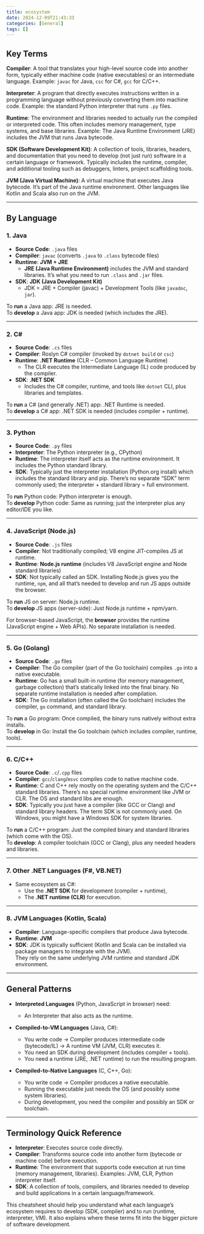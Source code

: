 ```yaml
---
title: ecosystem
date: 2024-12-09T21:43:33
categories: [General]
tags: []
---
```

## Key Terms

**Compiler**: A tool that translates your high-level source code into another form, typically either machine code (native executables) or an intermediate language. Example: `javac` for Java, `csc` for C#, `gcc` for C/C++.

**Interpreter**: A program that directly executes instructions written in a programming language without previously converting them into machine code. Example: the standard Python interpreter that runs `.py` files.

**Runtime**: The environment and libraries needed to actually run the compiled or interpreted code. This often includes memory management, type systems, and base libraries. Example: The Java Runtime Environment (JRE) includes the JVM that runs Java bytecode.

**SDK (Software Development Kit)**: A collection of tools, libraries, headers, and documentation that you need to develop (not just run) software in a certain language or framework. Typically includes the runtime, compiler, and additional tooling such as debuggers, linters, project scaffolding tools.

**JVM (Java Virtual Machine)**: A virtual machine that executes Java bytecode. It’s part of the Java runtime environment. Other languages like Kotlin and Scala also run on the JVM.

---

## By Language

### 1. Java
- **Source Code**: `.java` files
- **Compiler**: `javac` (converts `.java` to `.class` bytecode files)
- **Runtime**: **JVM + JRE**  
  - **JRE (Java Runtime Environment)** includes the JVM and standard libraries. It’s what you need to run `.class` and `.jar` files.
- **SDK**: **JDK (Java Development Kit)**  
  - JDK = JRE + Compiler (javac) + Development Tools (like `javadoc`, `jar`).

To **run** a Java app: JRE is needed.  
To **develop** a Java app: JDK is needed (which includes the JRE).

---

### 2. C#
- **Source Code**: `.cs` files
- **Compiler**: Roslyn C# compiler (invoked by `dotnet build` or `csc`)
- **Runtime**: **.NET Runtime** (CLR – Common Language Runtime)  
  - The CLR executes the Intermediate Language (IL) code produced by the compiler.
- **SDK**: **.NET SDK**  
  - Includes the C# compiler, runtime, and tools like `dotnet` CLI, plus libraries and templates.

To **run** a C# (and generally .NET) app: .NET Runtime is needed.  
To **develop** a C# app: .NET SDK is needed (includes compiler + runtime).

---

### 3. Python
- **Source Code**: `.py` files
- **Interpreter**: The Python interpreter (e.g., CPython)
- **Runtime**: The interpreter itself acts as the runtime environment. It includes the Python standard library.
- **SDK**: Typically just the interpreter installation (Python.org install) which includes the standard library and pip. There’s no separate “SDK” term commonly used; the interpreter + standard library = full environment.

To **run** Python code: Python interpreter is enough.  
To **develop** Python code: Same as running; just the interpreter plus any editor/IDE you like.

---

### 4. JavaScript (Node.js)
- **Source Code**: `.js` files
- **Compiler**: Not traditionally compiled; V8 engine JIT-compiles JS at runtime.
- **Runtime**: **Node.js runtime** (includes V8 JavaScript engine and Node standard libraries)
- **SDK**: Not typically called an SDK. Installing Node.js gives you the runtime, `npm`, and all that’s needed to develop and run JS apps outside the browser.

To **run** JS on server: Node.js runtime.  
To **develop** JS apps (server-side): Just Node.js runtime + npm/yarn.

For browser-based JavaScript, the **browser** provides the runtime (JavaScript engine + Web APIs). No separate installation is needed.

---

### 5. Go (Golang)
- **Source Code**: `.go` files
- **Compiler**: The Go compiler (part of the Go toolchain) compiles `.go` into a native executable.
- **Runtime**: Go has a small built-in runtime (for memory management, garbage collection) that’s statically linked into the final binary. No separate runtime installation is needed after compilation.
- **SDK**: The Go installation (often called the Go toolchain) includes the compiler, `go` command, and standard library.

To **run** a Go program: Once compiled, the binary runs natively without extra installs.  
To **develop** in Go: Install the Go toolchain (which includes compiler, runtime, tools).

---

### 6. C/C++
- **Source Code**: `.c`/`.cpp` files
- **Compiler**: `gcc`/`clang`/`msvc` compiles code to native machine code.
- **Runtime**: C and C++ rely mostly on the operating system and the C/C++ standard libraries. There’s no special runtime environment like JVM or CLR. The OS and standard libs are enough.
- **SDK**: Typically you just have a compiler (like GCC or Clang) and standard library headers. The term SDK is not commonly used. On Windows, you might have a Windows SDK for system libraries.

To **run** a C/C++ program: Just the compiled binary and standard libraries (which come with the OS).  
To **develop**: A compiler toolchain (GCC or Clang), plus any needed headers and libraries.

---

### 7. Other .NET Languages (F#, VB.NET)
- Same ecosystem as C#:  
  - Use the **.NET SDK** for development (compiler + runtime),  
  - The **.NET runtime (CLR)** for execution.

---

### 8. JVM Languages (Kotlin, Scala)
- **Compiler**: Language-specific compilers that produce Java bytecode.
- **Runtime**: **JVM**
- **SDK**: JDK is typically sufficient (Kotlin and Scala can be installed via package managers to integrate with the JVM).  
They rely on the same underlying JVM runtime and standard JDK environment.

---

## General Patterns

- **Interpreted Languages** (Python, JavaScript in browser) need:
  - An Interpreter that also acts as the runtime.

- **Compiled-to-VM Languages** (Java, C#):
  - You write code → Compiler produces intermediate code (bytecode/IL) → A runtime VM (JVM, CLR) executes it.
  - You need an SDK during development (includes compiler + tools).
  - You need a runtime (JRE, .NET runtime) to run the resulting program.

- **Compiled-to-Native Languages** (C, C++, Go):
  - You write code → Compiler produces a native executable.
  - Running the executable just needs the OS (and possibly some system libraries).
  - During development, you need the compiler and possibly an SDK or toolchain.

---

## Terminology Quick Reference

- **Interpreter**: Executes source code directly.  
- **Compiler**: Transforms source code into another form (bytecode or machine code) before execution.  
- **Runtime**: The environment that supports code execution at run time (memory management, libraries). Examples: JVM, CLR, Python interpreter itself.
- **SDK**: A collection of tools, compilers, and libraries needed to develop and build applications in a certain language/framework.

This cheatsheet should help you understand what each language’s ecosystem requires to develop (SDK, compiler) and to run (runtime, interpreter, VM). It also explains where these terms fit into the bigger picture of software development.